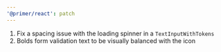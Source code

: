 ```yaml
---
'@primer/react': patch
---
```


1. Fix a spacing issue with the loading spinner in a `TextInputWithTokens`
2. Bolds form validation text to be visually balanced with the icon
